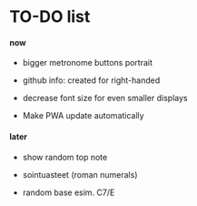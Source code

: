 # TO-DO list

#### now

- bigger metronome buttons portrait

- github info: created for right-handed

- decrease font size for even smaller displays

- Make PWA update automatically

#### later

- show random top note

- sointuasteet (roman numerals)

- random base esim. C7/E
